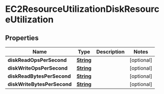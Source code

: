 

# EC2ResourceUtilizationDiskResourceUtilization


## Properties

| Name | Type | Description | Notes |
|------------ | ------------- | ------------- | -------------|
|**diskReadOpsPerSecond** | [**String**](String.md) |  |  [optional] |
|**diskWriteOpsPerSecond** | [**String**](String.md) |  |  [optional] |
|**diskReadBytesPerSecond** | [**String**](String.md) |  |  [optional] |
|**diskWriteBytesPerSecond** | [**String**](String.md) |  |  [optional] |



